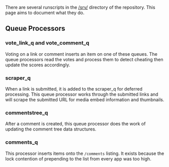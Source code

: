 There are several runscripts in the [/srv/](https://github.com/reddit/reddit/tree/master/srv) directory of the repository. This page aims to document what they do. 

## Queue Processors

### vote_link_q and vote_comment_q

Voting on a link or comment inserts an item on one of these queues. The queue processors read the votes and process them to detect cheating then update the scores accordingly.

### scraper_q

When a link is submitted, it is added to the scraper_q for deferred processing. This queue processor works through the submitted links and will scrape the submitted URL for media embed information and thumbnails. 

### commentstree_q

After a comment is created, this queue processor does the work of updating the comment tree data structures. 

### comments_q

This processor inserts items onto the `/comments` listing. It exists because the lock contention of prepending to the list from every app was too high.